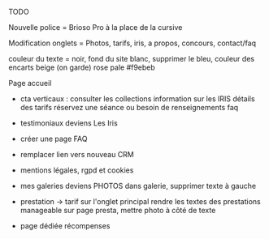 TODO

Nouvelle police = Brioso Pro à la place de la cursive

Modification onglets = Photos, tarifs, iris, a propos, concours, contact/faq

couleur du texte = noir, fond du site blanc, supprimer le bleu, couleur des encarts beige (on garde) rose pale #f9ebeb

Page accueil
- cta verticaux :
  consulter les collections
  information sur les IRIS
  détails des tarifs
  réservez une séance ou besoin de renseignements
  faq

- testimoniaux deviens Les Iris

- créer une page FAQ

- remplacer lien vers nouveau CRM

- mentions légales, rgpd et cookies

- mes galeries deviens PHOTOS
  dans galerie, supprimer texte à gauche

- prestation -> tarif sur l'onglet principal
  rendre les textes des prestations manageable
  sur page presta, mettre photo à côté de texte

- page dédiée récompenses

